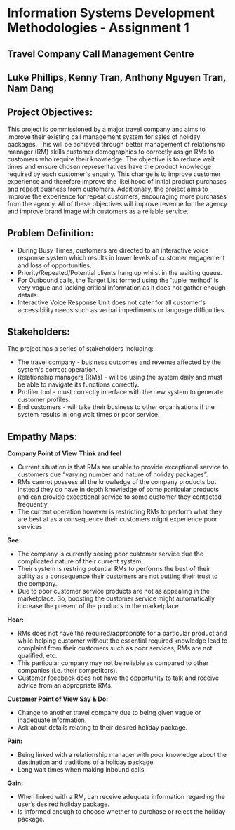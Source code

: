 
# Information Systems Development Methodologies - Assignment 1
## Travel Company Call Management Centre
## Luke Phillips, Kenny Tran, Anthony Nguyen Tran, Nam Dang

## Project Objectives:
This project is commissioned by a major travel company and aims to improve their existing call management system for sales of holiday packages. This will be achieved through better management of relationship manager (RM) skills customer demographics to correctly assign RMs to customers who require their knowledge. The objective is to reduce wait times and ensure chosen representatives have the product knowledge required by each customer's enquiry. This change is to improve customer experience and therefore improve the likelihood of initial product purchases and repeat business from customers. Additionally, the project aims to improve the experience for repeat customers, encouraging more purchases from the agency. All of these objectives will improve revenue for the agency and improve brand image with customers as a reliable service.

## Problem Definition:
* During Busy Times, customers are directed to an interactive voice response system which results in lower levels of customer engagement and loss of opportunities.
* Priority/Repeated/Potential clients hang up whilst in the waiting queue.
* For Outbound calls, the Target List formed using the 'tuple method' is very vague and lacking critical information as it does not gather enough details.
* Interactive Voice Response Unit does not cater for all customer's accessibility needs such as verbal impediments or language difficulties.

## Stakeholders:
The project has a series of stakeholders including:
* The travel company - business outcomes and revenue affected by the system's correct operation.
* Relationship managers (RMs) - will be using the system daily and must be able to navigate its functions correctly.
* Profiler tool - must correctly interface with the new system to generate customer profiles.
* End customers - will take their business to other organisations if the system results in long wait times or poor service.

## Empathy Maps:
**Company Point of View**
**Think and feel**
* Current situation is that RMs are unable to provide exceptional service to customers due “varying number and nature of holiday packages”.
* RMs cannot possess all the knowledge of the company products but instead they do have in depth knowledge of some particular products and can provide exceptional service to some customer they contacted frequently.
* The current operation however is restricting RMs to perform what they are best at as a consequence their customers might experience poor services.

**See:**
* The company is currently seeing poor customer service due the complicated nature of their current system.
* Their system is restring potential RMs to performs the best of their ability as a consequence their customers are not putting their trust to the company.
* Due to poor customer service products are not as appealing in the marketplace. So, boosting the customer service might automatically increase the present of the products in the marketplace.

**Hear:**
* RMs does not have the required/appropriate for a particular product and while helping customer without the essential required knowledge lead to complaint from their customers such as poor services, RMs are not qualified, etc.
* This particular company may not be reliable as compared to other companies (i.e. their competitors).
* Customer feedback does not have the opportunity to talk and receive advice from an appropriate RMs.

**Customer Point of View**
**Say & Do:**
* Change to another travel company due to being given vague or inadequate information. 
* Ask about details relating to their desired holiday package. 

**Pain:**
* Being linked with a relationship manager with poor knowledge about the destination and traditions of a holiday package. 
* Long wait times when making inbound calls. 

**Gain:**
* When linked with a RM, can receive adequate information regarding the user’s desired holiday package. 
* Is informed enough to choose whether to purchase or reject the holiday package. 

